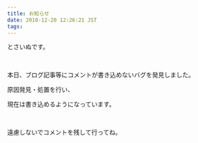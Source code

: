 ```yaml
---
title: お知らせ
date: 2010-12-20 12:26:21 JST
tags: 
---
```

<p>とさいぬです。</p>
<br />
<p>本日、ブログ記事等にコメントが書き込めないバグを発見しました。</p>
<p>原因発見・処置を行い、</p>
<p>現在は書き込めるようになっています。</p>
<br />
<p>遠慮しないでコメントを残して行ってね。</p>